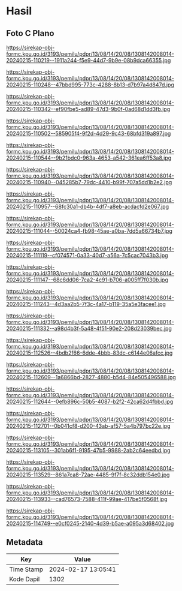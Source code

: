 # Hasil

## Foto C Plano

https://sirekap-obj-formc.kpu.go.id/3193/pemilu/pdpr/13/08/14/20/08/1308142008014-20240215-110219--1911a244-f5e9-44d7-9b9e-08b9dca66355.jpg

https://sirekap-obj-formc.kpu.go.id/3193/pemilu/pdpr/13/08/14/20/08/1308142008014-20240215-110248--47bbd995-773c-4288-8b13-d7b97a4d847d.jpg

https://sirekap-obj-formc.kpu.go.id/3193/pemilu/pdpr/13/08/14/20/08/1308142008014-20240215-110342--ef90fbe5-ad89-47d3-9b0f-0ad68d1dd3fb.jpg

https://sirekap-obj-formc.kpu.go.id/3193/pemilu/pdpr/13/08/14/20/08/1308142008014-20240215-110502--585905f4-9f2d-4d29-9c43-68bfd319a897.jpg

https://sirekap-obj-formc.kpu.go.id/3193/pemilu/pdpr/13/08/14/20/08/1308142008014-20240215-110544--9b21bdc0-963a-4653-a542-361ea6ff53a8.jpg

https://sirekap-obj-formc.kpu.go.id/3193/pemilu/pdpr/13/08/14/20/08/1308142008014-20240215-110940--045285b7-79dc-4410-b99f-707a5dd1b2e2.jpg

https://sirekap-obj-formc.kpu.go.id/3193/pemilu/pdpr/13/08/14/20/08/1308142008014-20240215-110957--68fc30a1-db4b-4df7-a8eb-acdacfd2e067.jpg

https://sirekap-obj-formc.kpu.go.id/3193/pemilu/pdpr/13/08/14/20/08/1308142008014-20240215-111044--50024ca4-fb98-45ae-a0ba-7dd5a66734b7.jpg

https://sirekap-obj-formc.kpu.go.id/3193/pemilu/pdpr/13/08/14/20/08/1308142008014-20240215-111119--cf074571-0a33-40d7-a56a-7c5cac7043b3.jpg

https://sirekap-obj-formc.kpu.go.id/3193/pemilu/pdpr/13/08/14/20/08/1308142008014-20240215-111147--68c6dd06-7ca2-4c91-b706-a005ff7f030b.jpg

https://sirekap-obj-formc.kpu.go.id/3193/pemilu/pdpr/13/08/14/20/08/1308142008014-20240215-111243--4d3aa2b5-7f3c-4a17-b119-35a5e3facee1.jpg

https://sirekap-obj-formc.kpu.go.id/3193/pemilu/pdpr/13/08/14/20/08/1308142008014-20240215-111332--a98d4b3f-5a48-4f51-90e2-208d23039bec.jpg

https://sirekap-obj-formc.kpu.go.id/3193/pemilu/pdpr/13/08/14/20/08/1308142008014-20240215-112526--4bdb2f66-6dde-4bbb-83dc-c6144e06afcc.jpg

https://sirekap-obj-formc.kpu.go.id/3193/pemilu/pdpr/13/08/14/20/08/1308142008014-20240215-112609--1a6866bd-2827-4880-b5d4-84e505496588.jpg

https://sirekap-obj-formc.kpu.go.id/3193/pemilu/pdpr/13/08/14/20/08/1308142008014-20240215-112644--0efb896c-50b5-4087-b2f2-42ca62d4fbbd.jpg

https://sirekap-obj-formc.kpu.go.id/3193/pemilu/pdpr/13/08/14/20/08/1308142008014-20240215-112701--0b041cf8-d200-43ab-af57-5a4b797bc22e.jpg

https://sirekap-obj-formc.kpu.go.id/3193/pemilu/pdpr/13/08/14/20/08/1308142008014-20240215-113105--301ab6f1-9195-47b5-9988-2ab2c64eedbd.jpg

https://sirekap-obj-formc.kpu.go.id/3193/pemilu/pdpr/13/08/14/20/08/1308142008014-20240215-113529--861a7ca8-72ae-4485-9f7f-8c32ddb154e0.jpg

https://sirekap-obj-formc.kpu.go.id/3193/pemilu/pdpr/13/08/14/20/08/1308142008014-20240215-113933--cad76573-7588-411f-99ae-417be5f0568f.jpg

https://sirekap-obj-formc.kpu.go.id/3193/pemilu/pdpr/13/08/14/20/08/1308142008014-20240215-114749--e0cf0245-2140-4d39-b5ae-a095a3d68402.jpg


## Metadata

| Key        | Value               |
| ---------- | ------------------- |
| Time Stamp | 2024-02-17 13:05:41 |
| Kode Dapil | 1302                |



